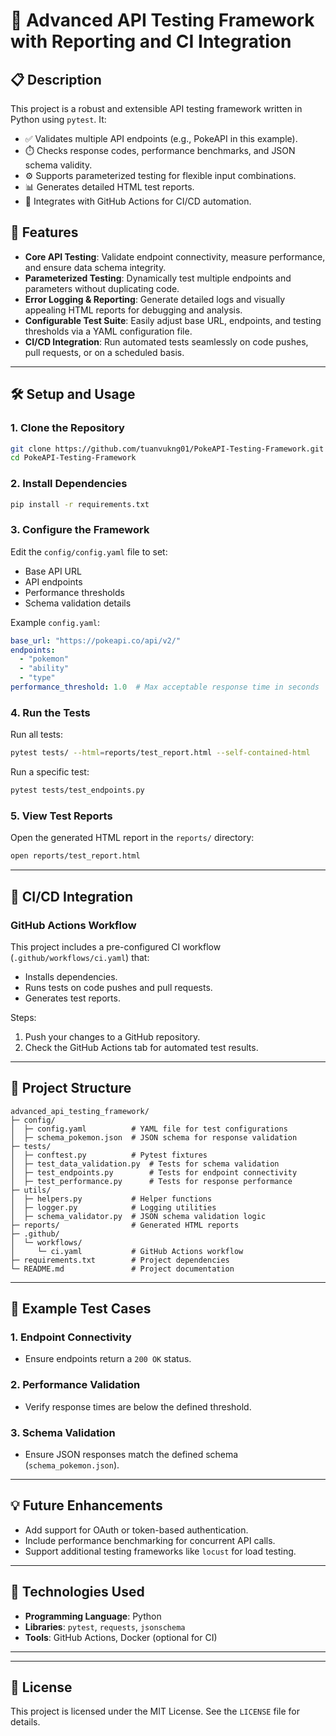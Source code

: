 
# 🚀 Advanced API Testing Framework with Reporting and CI Integration

## 📋 Description
This project is a robust and extensible API testing framework written in Python using `pytest`. It:
- ✅ Validates multiple API endpoints (e.g., PokeAPI in this example).
- ⏱️ Checks response codes, performance benchmarks, and JSON schema validity.
- ⚙️ Supports parameterized testing for flexible input combinations.
- 📊 Generates detailed HTML test reports.
- 🤖 Integrates with GitHub Actions for CI/CD automation.

## 🌟 Features
- **Core API Testing**: Validate endpoint connectivity, measure performance, and ensure data schema integrity.
- **Parameterized Testing**: Dynamically test multiple endpoints and parameters without duplicating code.
- **Error Logging & Reporting**: Generate detailed logs and visually appealing HTML reports for debugging and analysis.
- **Configurable Test Suite**: Easily adjust base URL, endpoints, and testing thresholds via a YAML configuration file.
- **CI/CD Integration**: Run automated tests seamlessly on code pushes, pull requests, or on a scheduled basis.

---

## 🛠️ Setup and Usage

### 1. Clone the Repository
```bash
git clone https://github.com/tuanvukng01/PokeAPI-Testing-Framework.git
cd PokeAPI-Testing-Framework
```

### 2. Install Dependencies
```bash
pip install -r requirements.txt
```

### 3. Configure the Framework
Edit the `config/config.yaml` file to set:
- Base API URL
- API endpoints
- Performance thresholds
- Schema validation details

Example `config.yaml`:
```yaml
base_url: "https://pokeapi.co/api/v2/"
endpoints:
  - "pokemon"
  - "ability"
  - "type"
performance_threshold: 1.0  # Max acceptable response time in seconds
```

### 4. Run the Tests
Run all tests:
```bash
pytest tests/ --html=reports/test_report.html --self-contained-html
```

Run a specific test:
```bash
pytest tests/test_endpoints.py
```

### 5. View Test Reports
Open the generated HTML report in the `reports/` directory:
```bash
open reports/test_report.html
```

---

## 🤝 CI/CD Integration

### GitHub Actions Workflow
This project includes a pre-configured CI workflow (`.github/workflows/ci.yaml`) that:
- Installs dependencies.
- Runs tests on code pushes and pull requests.
- Generates test reports.

Steps:
1. Push your changes to a GitHub repository.
2. Check the GitHub Actions tab for automated test results.

---

## 📂 Project Structure
```
advanced_api_testing_framework/
├─ config/
│  ├─ config.yaml          # YAML file for test configurations
│  ├─ schema_pokemon.json  # JSON schema for response validation
├─ tests/
│  ├─ conftest.py          # Pytest fixtures
│  ├─ test_data_validation.py  # Tests for schema validation
│  ├─ test_endpoints.py        # Tests for endpoint connectivity
│  ├─ test_performance.py      # Tests for response performance
├─ utils/
│  ├─ helpers.py           # Helper functions
│  ├─ logger.py            # Logging utilities
│  ├─ schema_validator.py  # JSON schema validation logic
├─ reports/                # Generated HTML reports
├─ .github/
│  └─ workflows/
│     └─ ci.yaml           # GitHub Actions workflow
├─ requirements.txt        # Project dependencies
└─ README.md               # Project documentation
```

---

## 🧪 Example Test Cases
### 1. Endpoint Connectivity
- Ensure endpoints return a `200 OK` status.

### 2. Performance Validation
- Verify response times are below the defined threshold.

### 3. Schema Validation
- Ensure JSON responses match the defined schema (`schema_pokemon.json`).

---

## 💡 Future Enhancements
- Add support for OAuth or token-based authentication.
- Include performance benchmarking for concurrent API calls.
- Support additional testing frameworks like `locust` for load testing.

---

## 🤖 Technologies Used
- **Programming Language**: Python
- **Libraries**: `pytest`, `requests`, `jsonschema`
- **Tools**: GitHub Actions, Docker (optional for CI)

---

[//]: # (## 🏆 Credits)

[//]: # (Developed by [Your Name]&#40;https://github.com/yourusername&#41;.)

---

## 📄 License
This project is licensed under the MIT License. See the `LICENSE` file for details.
